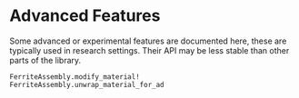 # Advanced Features
Some advanced or experimental features are documented here,
these are typically used in research settings.
Their API may be less stable than other parts of the library.

```@docs
FerriteAssembly.modify_material!
FerriteAssembly.unwrap_material_for_ad
```